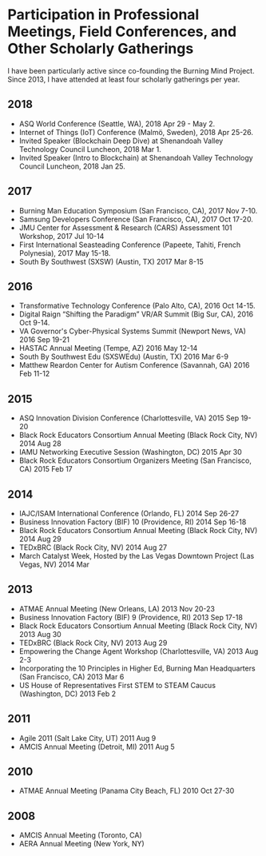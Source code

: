 # Participation in Professional Meetings, Field Conferences, and Other Scholarly Gatherings

I have been particularly active since co-founding the Burning Mind Project. Since 2013, I have attended at least four scholarly gatherings per year.

## 2018
* ASQ World Conference (Seattle, WA), 2018 Apr 29 - May 2.
* Internet of Things (IoT) Conference (Malmö, Sweden), 2018 Apr 25-26.
* Invited Speaker (Blockchain Deep Dive) at Shenandoah Valley Technology Council Luncheon, 2018 Mar 1.
* Invited Speaker (Intro to Blockchain) at Shenandoah Valley Technology Council Luncheon, 2018 Jan 25.

## 2017
* Burning Man Education Symposium (San Francisco, CA), 2017 Nov 7-10.
* Samsung Developers Conference (San Francisco, CA), 2017 Oct 17-20.
* JMU Center for Assessment & Research (CARS) Assessment 101 Workshop, 2017 Jul 10-14
* First International Seasteading Conference (Papeete, Tahiti, French Polynesia), 2017 May 15-18.
* South By Southwest (SXSW) (Austin, TX) 2017 Mar 8-15

## 2016
* Transformative Technology Conference (Palo Alto, CA), 2016 Oct 14-15.
* Digital Raign “Shifting the Paradigm” VR/AR Summit (Big Sur, CA), 2016 Oct 9-14.
* VA Governor's Cyber-Physical Systems Summit (Newport News, VA) 2016 Sep 19-21
* HASTAC Annual Meeting (Tempe, AZ) 2016 May 12-14
* South By Southwest Edu (SXSWEdu) (Austin, TX) 2016 Mar 6-9
* Matthew Reardon Center for Autism Conference (Savannah, GA) 2016 Feb 11-12

## 2015
* ASQ Innovation Division Conference (Charlottesville, VA) 2015 Sep 19-20
* Black Rock Educators Consortium Annual Meeting (Black Rock City, NV) 2014 Aug 28
* IAMU Networking Executive Session (Washington, DC) 2015 Apr 30
* Black Rock Educators Consortium Organizers Meeting (San Francisco, CA) 2015 Feb 17

## 2014
* IAJC/ISAM International Conference (Orlando, FL) 2014 Sep 26-27
* Business Innovation Factory (BIF) 10 (Providence, RI) 2014 Sep 16-18
* Black Rock Educators Consortium Annual Meeting (Black Rock City, NV) 2014 Aug 29
* TEDxBRC (Black Rock City, NV) 2014 Aug 27
* March Catalyst Week, Hosted by the Las Vegas Downtown Project (Las Vegas, NV) 2014 Mar

## 2013
* ATMAE Annual Meeting (New Orleans, LA) 2013 Nov 20-23
* Business Innovation Factory (BIF) 9 (Providence, RI) 2013 Sep 17-18
* Black Rock Educators Consortium Annual Meeting (Black Rock City, NV) 2013 Aug 30
* TEDxBRC (Black Rock City, NV) 2013 Aug 29
* Empowering the Change Agent Workshop (Charlottesville, VA) 2013 Aug 2-3
* Incorporating the 10 Principles in Higher Ed, Burning Man Headquarters (San Francisco, CA) 2013 Mar 6
* US House of Representatives First STEM to STEAM Caucus (Washington, DC) 2013 Feb 2

## 2011
* Agile 2011 (Salt Lake City, UT) 2011 Aug 9
* AMCIS Annual Meeting (Detroit, MI) 2011 Aug 5

## 2010
* ATMAE Annual Meeting (Panama City Beach, FL) 2010 Oct 27-30

## 2008
* AMCIS Annual Meeting (Toronto, CA)
* AERA Annual Meeting (New York, NY) 

